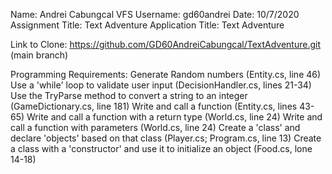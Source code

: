 Name: Andrei Cabungcal
VFS Username: gd60andrei
Date: 10/7/2020
Assignment Title: Text Adventure
Application Title: Text Adventure

Link to Clone: https://github.com/GD60AndreiCabungcal/TextAdventure.git (main branch)

Programming Requirements:
    Generate Random numbers (Entity.cs, line 46)
    Use a 'while' loop to validate user input (DecisionHandler.cs, lines 21-34)
    Use the TryParse method to convert a string to an integer (GameDictionary.cs, line 181)
    Write and call a function (Entity.cs, lines 43-65)
    Write and call a function with a return type (World.cs, line 24)
    Write and call a function with parameters (World.cs, line 24)
    Create a 'class' and declare 'objects' based on that class (Player.cs; Program.cs, line 13)
    Create a class with a 'constructor' and use it to initialize an object (Food.cs, lone 14-18)


